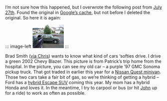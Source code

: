 I’m not sure how this happened, but I overwrote the following post from
[July 27th](http://devhawk.net/default.aspx?date=2004-07-27). Found the
original in [Google’s
cache](http://216.239.57.104/search?q=cache:RVMCz2V4UzQJ:devhawk.net/default.aspx?date=2004-07-28+july+site:devhawk.net&hl=en),
but not before I deleted the original. So here it is again:

::: image-left
[![](https://raw.githubusercontent.com/devhawk/devhawk.github.io/master/images/blog/20040816-my-ride-revisited/hpierson_car_thumb.JPG)](https://raw.githubusercontent.com/devhawk/devhawk.github.io/master/images/blog/20040816-my-ride-revisited/hpierson_car.JPG) 
:::

Brad Smith ([via
Chris](http://www.sellsbrothers.com/news/showTopic.aspx?ixTopic=1460))
wants to know what kind of cars ‘softies drive. I drive a green 2002
Chevy Blazer. This picture is from Patrick’s trip home from the
hospital. In the picture, you can see my old car – a purple ’97 GMC
Sonoma pickup truck. That got traded in earlier this year for a [Nissan
Quest
minivan](http://www.nissanusa.com/vehicles/ModelHomePage/0,,29706,00.html).
Those two cars take a fair bit of gas, so we’re thinking of getting a
hybrid – Ford has a [hybrid Escape
SUV](http://www.fordvehicles.com/escapehybrid/home/index.asp) coming
this year. My mom has a hybrid Honda and loves it. In the meantime, I
try to carpool or bus (or hit [John](http://blogs.msdn.com/jevdemon/) up
for a ride) to work as often as possible.
